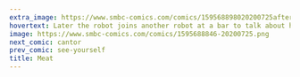 ```yaml
---
extra_image: https://www.smbc-comics.com/comics/159568898020200725after.png
hovertext: Later the robot joins another robot at a bar to talk about how all humans are crazy, but you just can't live without'em.
image: https://www.smbc-comics.com/comics/1595688846-20200725.png
next_comic: cantor
prev_comic: see-yourself
title: Meat
---
```


